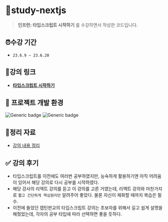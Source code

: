 # 📂study-nextjs

> **인프런: 타입스크립트 시작하기** 를 수강하면서 작성한 코드입니다.

## ⏰수강 기간

- `23.6.9 ~ 23.6.20`

## 🔗강의 링크

- **[타입스크립트 시작하기](https://www.inflearn.com/course/%ED%83%80%EC%9E%85%EC%8A%A4%ED%81%AC%EB%A6%BD%ED%8A%B8-%EC%8B%9C%EC%9E%91%ED%95%98%EA%B8%B0)**

## 📌 프로젝트 개발 환경

![Generic badge](https://img.shields.io/badge/nodejs-v14.15.5-blue.svg) ![Generic badge](https://img.shields.io/badge/npm-v6.14.11-blue.svg)

## 📝정리 자료

- [강의 내용 정리](./docs/note.md)

## ✅ 강의 후기

- 타입스크립트를 이전에도 여러번 공부하였지만, 능숙하게 활용하기엔 아직 어려움이 있어서 해당 강의로 다시 공부를 시작하였다.
- 해당 강사의 리액트 강의를 듣고 이 강의를 고른 거였는데, 리액트 강의와 마찬가지로 `짧고 간단하게 핵심원리만` 알려주어 좋았다. 물론 자신이 체화할 때까지 복습은 필수.
- 이전에 들었던 캡틴판교의 타입스크립트 강의는 초보자를 위해서 길고 쉽게 설명을 해줬었는데, 각자의 공부 타입에 따라 선택하면 좋을 듯하다.